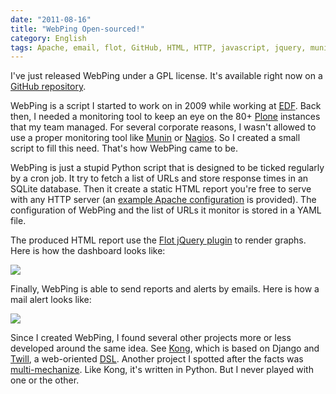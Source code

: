 ```yaml
---
date: "2011-08-16"
title: "WebPing Open-sourced!"
category: English
tags: Apache, email, flot, GitHub, HTML, HTTP, javascript, jquery, munin, nagios, Plone, Python, Server, SQLite, SQL, Web, webping, yaml, cron
---
```


I've just released WebPing under a GPL license. It's available right now on a [GitHub repository](https://github.com/kdeldycke/webping).

WebPing is a script I started to work on in 2009 while working at [EDF](https://www.edf.com/). Back then, I needed a monitoring tool to keep an eye on the 80+ [Plone](https://plone.org/) instances that my team managed. For several corporate reasons, I wasn't allowed to use a proper monitoring tool like [Munin](https://munin-monitoring.org/) or [Nagios](https://www.nagios.org/). So I created a small script to fill this need. That's how WebPing came to be.

WebPing is just a stupid Python script that is designed to be ticked regularly by a cron job. It try to fetch a list of URLs and store response times in an SQLite database. Then it create a static HTML report you're free to serve with any HTTP server (an [example Apache configuration](https://github.com/kdeldycke/webping/blob/master/apache.conf) is provided). The configuration of WebPing and the list of URLs it monitor is stored in a YAML file.

The produced HTML report use the [Flot jQuery plugin](https://www.flotcharts.org/) to render graphs. Here is how the dashboard looks like:

![](/uploads/2011/webping-dashboard.png)

Finally, WebPing is able to send reports and alerts by emails. Here is how a mail alert looks like:

![](/uploads/2011/webping-email-alert.png)

Since I created WebPing, I found several other projects more or less developed around the same idea. See [Kong](https://github.com/ericholscher/django-kong), which is based on Django and [Twill](https://twill.idyll.org/), a web-oriented [DSL](https://en.wikipedia.org/wiki/Domain-specific_language). Another project I spotted after the facts was [multi-mechanize](https://testutils.org/multi-mechanize/). Like Kong, it's written in Python. But I never played with one or the other.
